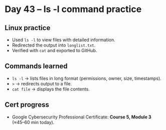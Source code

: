 # Day 43 – ls -l command practice

## Linux practice
- Used `ls -l` to view files with detailed information.
- Redirected the output into `longlist.txt`.
- Verified with `cat` and exported to GitHub.

## Commands learned
- `ls -l` → lists files in long format (permissions, owner, size, timestamps).
- `>` → redirects output to a file.
- `cat file` → displays the file contents.

## Cert progress
- Google Cybersecurity Professional Certificate: **Course 5, Module 3** (≈45–60 min today).
